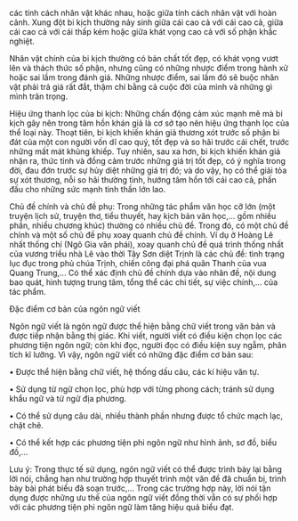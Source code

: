 các tính cách nhân vật khác nhau, hoặc giữa tính cách nhân vật với hoàn cảnh. Xung đột bi kịch thường nảy sinh giữa cái cao cả với cái cao cả, giữa cái cao cả với cái thấp kém hoặc giữa khát vọng cao cả với số phận khắc nghiệt.

Nhân vật chính của bi kịch thường có bản chất tốt đẹp, có khát vọng vươt lên và thách thức số phận, nhưng cũng có những nhược điểm trong hành xử hoặc sai lầm trong đánh giá. Những nhược điểm, sai lầm đó sẽ buộc nhân vật phải trả giá rất đắt, thậm chí bằng cả cuộc đời của mình và những gì mình trân trọng.

Hiệu ứng thanh lọc của bi kịch: Những chấn động cảm xúc mạnh mẽ mà bi kịch gây nên trong tâm hồn khán giả là cơ sở tạo nên hiệu ứng thanh lọc của thể loại này. Thoạt tiên, bi kịch khiến khán giả thương xót trước số phận bi đát của một con người vốn dĩ cao quý, tốt đẹp và so hãi trước cái chết, trước những mất mát khủng khiếp. Tuy nhiên, sau xa hơn, bi kịch khiến khán giả nhận ra, thức tỉnh và đồng cảm trước những giá trị tốt đẹp, có ý nghĩa trong đời, đau đớn trước sự hủy diệt những giá trị đó; và do vậy, họ có thể giải tỏa sự xót thương, nỗi so hãi thường tình, hướng tâm hồn tới cái cao cả, phấn đấu cho những sức mạnh tinh thần lớn lao.

Chủ đề chính và chủ đề phụ: Trong những tác phẩm văn học cỡ lớn (một truyện lịch sử, truyện thơ, tiểu thuyết, hay kịch bản văn học,... gồm nhiều phần, nhiều chương khúc) thường có nhiều chủ đề. Trong đó, có một chủ đề chính và một số chủ đề phụ xoay quanh chủ đề chính. Ví dụ ở Hoàng Lê nhất thống chí (Ngô Gia văn phái), xoay quanh chủ đề quá trình thống nhất của vương triều nhà Lê vào thời Tây Sơn diệt Trịnh là các chủ đề: tình trạng lục đục trong phủ chúa Trịnh, chiến công đại phá quân Thanh của vua Quang Trung,... Có thể xác định chủ đề chính dựa vào nhãn đề, nội dung bao quát, hình tượng trung tâm, tổng thể các chi tiết, sự việc chính,... của tác phẩm.

Đặc điểm cơ bản của ngôn ngữ viết

Ngôn ngữ viết là ngôn ngữ được thể hiện bằng chữ viết trong văn bản và được tiếp nhận bằng thị giác. Khi viết, người viết có điều kiện chọn lọc các phương tiện ngôn ngữ; còn khi đọc, người đọc có điều kiện suy ngẫm, phân tích kĩ lưỡng. Vì vậy, ngôn ngữ viết có những đặc điểm cơ bản sau:

• Được thể hiện bằng chữ viết, hệ thống dấu câu, các kí hiệu văn tự.

• Sử dụng từ ngữ chọn lọc, phù hợp với từng phong cách; tránh sử dụng khẩu ngữ và từ ngữ địa phương.

• Có thể sử dụng câu dài, nhiều thành phần nhưng được tổ chức mạch lạc, chặt chẽ.

• Có thể kết hợp các phương tiện phi ngôn ngữ như hình ảnh, sơ đồ, biểu đồ,...

Lưu ý: Trong thực tế sử dụng, ngôn ngữ viết có thể được trình bày lại bằng lời nói, chẳng hạn như trường hợp thuyết trình một văn đề đã chuẩn bị, trình bày bài phát biểu đã soạn trước,... Trong các trường hợp này, lời nói tận dụng được những ưu thế của ngôn ngữ viết đồng thời vẫn có sự phối hợp với các phương tiện phi ngôn ngữ làm tăng hiệu quả biểu đạt.